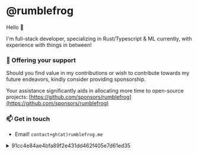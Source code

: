 # @rumblefrog

Hello 👋

I'm full-stack developer, specializing in Rust/Typescript & ML currently, with experience with things in between!

### 🎁 Offering your support

Should you find value in my contributions or wish to contribute towards my future endeavors, kindly consider providing sponsorship.

Your assistance significantly aids in allocating more time to open-source projects: [https://github.com/sponsors/rumblefrog](https://github.com/sponsors/rumblefrog)

### 📫 Get in touch

- Email! `contact+gh(at)rumblefrog.me`

<details>
  <summary>91cc4e84ae4bfa89f2e431dd462f405e7d61ed35</summary>  
  
  ```
  -----BEGIN PGP PUBLIC KEY BLOCK-----
  Comment: https://keybase.io/rumblefrog
  Version: Keybase Go 2.13.2 (windows)

  xsFNBFxSK9kBEACtGouGvKyaqG6ow+ZJFf8li6IHqzEY7kFcsnnRXE4mqalV66GT
  jn3QylpBLG8E+ED154QKTW7Mzeodcb+N2ZV3mE3ZR+pdHbpG5RPGW3ZNKc4FDxZd
  QirL+vlvg0Bvv+f1WXi/95fOUUFFbl+1tZwt35rB96S7cFqk2pbj0VAnbzL8BPou
  cnyFrG5RoT41lBuZbFAvgfg2o+44eQGiZX5qHqu+KueyXJfgPuGkIu/pqhvf/QX8
  SaJ/xOSKRgKEo7uGXTMQ1UhOPxMsYsF6sgSvBz6tqRPzwYgrT0P+oMde6VyMHNGO
  m7hAa/QolNANyS7UbBghlSD02Qv4YtKdM3EXj6aD5/rMlEt5sTWY4iwrGKyQJkln
  jNi6By/JOMXfAZptkfOwSW3uerTHdngE8IyA/RJ9VfiiRhnJc6YTjO3Dg5khBF4J
  UnS2gh/jR+cB+6d8uwbXn7f3KN/Li4Mvlm8Zbmjz7wPtB8Pn0oNEzDMAG05jFFnv
  YDEW1P/bWKrfXsVPMFMHm9tMvPTZmrNgXdVOrRsyuR25j9gkoofAI2xb/UJ8rDuC
  t1sDFR2I4DRhadHFVrYbDRloJ9H1k/vEbtWYo2u6M9weV5eu+MP55vhv2pIQ3THp
  ybPv7gYxUFmCLyaKaWH3sO3GFIjHRcevfwc0A5qzctKYuZe//3MYBb/e5wARAQAB
  zSNaaGVueWFuZyBMaSA8Y29udGFjdEB6aGVueWFuZ2xpLm1lPsLBeAQTAQgALAUC
  XFIr2QkQRi9AXn1h7TUCGwMFCR4TOAACGQEECwcJAwUVCAoCAwQWAAECAADTmxAA
  du17SOHClRvGhLkouavnBcL501oWsLhDYbvGDRtJb6iyh+el2J83sY5yumW3bq56
  Z4x8Bk06TFggkLKXz+t/RyDCxT1oxbUksMLKauzKSRxxfcXjbKmpQI/lQnxHvXuG
  +CXtmk08hto91nc/RZgXLfM2RdxkJQwkIfFgeHQYU8b1cx80xxqKVANVLayrIxlh
  vd3PmMk8TUUXi0PudTZgPdN8DYy20DfCqt7soSg0JWCM05elr+vsHC30cyGPl+Il
  9wOdzNOUALfHXKSaYD//lIQEfdFqd9ofgl3PEi6yGp5uh405orzlOXyQ/lSkzLj1
  uRfrv7SFvgZr8z8Y7INAzH/R/ucVTfXCUv2OVNyWrHjEadHVtmQ7UwPdn9dalPkA
  W8OCf8I2z8AsnDCTmKSQ7B2WAesrCM3Mvu70DsszAeu/Sp6MjJF05XKXTFjDiOlc
  wWdnArLrrgj+6UDxp/SKOTuxMfy04qYz8/Uvx+YlqfOUiSN145Nn+1pVMbggmAtx
  wqwON9LBjM14xSZumTyQAIx640/UHqG7sOcIpLGQ5EFSV1evQEE54XGrbJNQb1tY
  DB2FLfRPZ8YCqsy6Ct70en29OW2ZMqpBwQyib1zeWP27ZB3Zij4Gmo9gGHwePNEP
  sLmqvS41ugO1A5WgWyJFCpAhV+t+S52tQq0xy7Ps5DPOwU0EXFIr2QEQANqyjACv
  K/Jdk8/eKPzOMKmLH5xx3opgToLa+abinCPEflxV0pMFCHRK1YdY0O4JI36jaci5
  zABu3+7tpI0zB7g+hSd4GzK7E7nGh3et/MwsFOrRFK+ouwQqEgM/S5pHHiDOpEks
  ynOK3zCOZcyu2bMG+qQGsuZmrhvH0gJQygK4BlTEhVG9JIZW3YXeGnhnAvdBzo6V
  8Ryx7b8/WWnqpl3pMCRM3WNHQtKOSEjlqLCO7yy3hwEhFCymHs7l2LzxHNCgaSsf
  wtlhNEZe1pSLA2rRVytGpb0OtIGJ0/Agq5k0iQ+DBvWJD+V71JfZtPuepGp/zAGZ
  CoAD4hxSr2BoNgOlC1hKfmaDDj6busVQoUOe8v+5DpyoO7GiOdHjH7I0m6WcMCET
  Cjb6qF4BwstHsEP2xben2WoYoJIZQKP/FAxTfsX/txsbLyErmBKxUL/IzRsKSK3/
  92O1TYjHjzvYDqRoMK8MXc19AUK0qPbVKeOcRGCdbqASt5neRAPzpz1sddzO5BnE
  1fuYEZ9pneGW0Bq8fe5sQTETB9GpqWdiKzSwgGIkXsidj30Ah3QfAzhAwL8hw6q2
  7216iDlndhD85vdE5Pqa61i9u10LmkNESM0AIMUz4V+ZkW/slq44rQ37cyVPPXgR
  7LG4xylrpCvQSXCKFgYtgvDtfzXpxfRW4QMvABEBAAHCwXUEGAEIACkFAlxSK9kJ
  EEYvQF59Ye01AhsMBQkeEzgABAsHCQMFFQgKAgMEFgABAgAAztsQAJgSONMWfZaC
  7JeHJsxAVWNqni70UauLvwFkAekToPned7onfB8i3OTUMsNoSiVYC00xkdJGVfkO
  KE7FPRhmCY4WTLEDCi5O+4TUA3wFrsYFXsOFlPcIXSRRJ5W1PlCJ0YyFvYAakAw+
  pwyyP4E3qtqfr/gvt/e8CvwO6uMIOpPetJkQYCV+5ahTx49dEDZBDjqm42dgUtxt
  t3rCfhcJvSAPYbFHuYBvoqs18LGTBldYGwUCeRgLLW3u2CLfdBETDIbPueSfhVwQ
  lGKxNCl1FIRCMrNqq6l6+J/u/ZShhn6ixWC5H4k2sh8Yg0ucRnsQGTO81FBGy6pu
  zhVQFEAr5rPdym4UieyuiAAGnJI5cmS4qz7HNNe+IfGJUsiembjmmjyUN8H1+70m
  Vo0UBTs0/o9MbovsAi34/VWzgo4cfr9+PvdaWN9GWARkEmz33Jz5YfTzJUOiDNi4
  wI7fJkH/Hh7hpOdQbO/a6rqy3WQs2AwbZLp4uVdcE2YwqDDks3XdtVvWcEKl72Wa
  bnJ/NKZ+rQmt24kPQnjKWCC4bWjihsPpMt8wosH05++4zW4OMqJI6DlHOreyqC7M
  5Fw5SfKU4NT4QQUybqnSQJESSgJfJzc90auWjqKQ8fFTzDZsuT4ltpdCJYSlsQbk
  ETUmcjOpdGHwtZpINyUg/YtBKWZXNpUp
  =geyM
  -----END PGP PUBLIC KEY BLOCK-----
  ```
</details>

<!--
**rumblefrog/rumblefrog** is a ✨ _special_ ✨ repository because its `README.md` (this file) appears on your GitHub profile.

Here are some ideas to get you started:

- 🔭 I’m currently working on ...
- 🌱 I’m currently learning ...
- 👯 I’m looking to collaborate on ...
- 🤔 I’m looking for help with ...
- 💬 Ask me about ...
- 📫 How to reach me: ...
- 😄 Pronouns: ...
- ⚡ Fun fact: ...
-->
